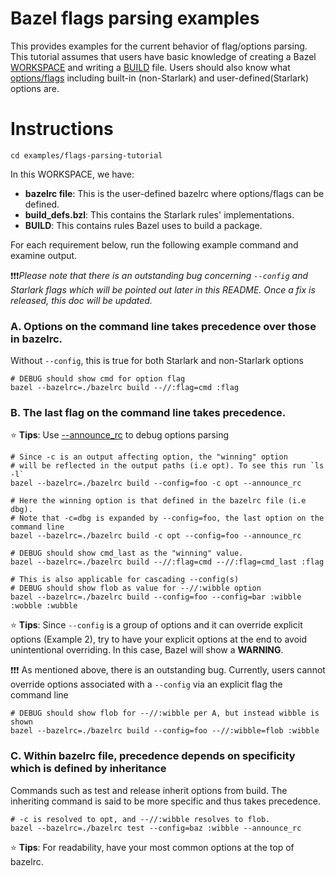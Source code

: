 Bazel flags parsing examples
========================

This provides examples for the current behavior of flag/options parsing. This tutorial assumes that users have basic knowledge of creating a Bazel [WORKSPACE](https://docs.bazel.build/versions/main/build-ref.html#workspace) and writing a [BUILD](https://docs.bazel.build/versions/main/build-ref.html#BUILD_files) file. Users should also know what [options/flags](https://docs.bazel.build/versions/main/command-line-reference.html#option-syntax) including built-in (non-Starlark) and user-defined(Starlark) options are.

Instructions
========================

```
cd examples/flags-parsing-tutorial
```
In this WORKSPACE, we have:
* <b>bazelrc file</b>: This is the user-defined bazelrc where options/flags can be defined.
* <b>build_defs.bzl</b>: This contains the Starlark rules' implementations.
* <b>BUILD</b>: This contains rules Bazel uses to build a package.

For each requirement below, run the following example command and examine output. 

❗❗❗<i>Please note that there is an outstanding bug concerning `--config` and Starlark flags which will be pointed out later in this README. Once a fix is released, this doc will be updated.</i>

### A. Options on the command line takes precedence over those in bazelrc. ### 
  
Without `--config`, this is true for both Starlark and non-Starlark options
```
# DEBUG should show cmd for option flag
bazel --bazelrc=./bazelrc build --//:flag=cmd :flag
```
### B. The last flag on the command line takes precedence. ###
⭐ <b>Tips</b>: Use [--announce_rc](https://docs.bazel.build/versions/main/command-line-reference.html#options-common-to-all-commands) to debug options parsing
```
# Since -c is an output affecting option, the "winning" option 
# will be reflected in the output paths (i.e opt). To see this run `ls -l`
bazel --bazelrc=./bazelrc build --config=foo -c opt --announce_rc

# Here the winning option is that defined in the bazelrc file (i.e dbg).
# Note that -c=dbg is expanded by --config=foo, the last option on the command line
bazel --bazelrc=./bazelrc build -c opt --config=foo --announce_rc

# DEBUG should show cmd_last as the "winning" value.
bazel --bazelrc=./bazelrc build --//:flag=cmd --//:flag=cmd_last :flag

# This is also applicable for cascading --config(s)
# DEBUG should show flob as value for --//:wibble option
bazel --bazelrc=./bazelrc build --config=foo --config=bar :wibble :wobble :wubble
```
⭐ <b>Tips</b>: Since `--config` is a group of options and it can override explicit options (Example 2), try to have your explicit options at the end to avoid unintentional overriding. In this case, Bazel will show a <b>WARNING</b>.

❗❗❗ As mentioned above, there is an outstanding bug. Currently, users cannot override options associated with a `--config` via an explicit flag the command line
```
# DEBUG should show flob for --//:wibble per A, but instead wibble is shown
bazel --bazelrc=./bazelrc build --config=foo --//:wibble=flob :wibble
```
### C. Within bazelrc file, precedence depends on specificity which is defined by inheritance ###
Commands such as test and release inherit options from build. The inheriting command is said to be more specific and thus takes precedence.
```
# -c is resolved to opt, and --//:wibble resolves to flob.
bazel --bazelrc=./bazelrc test --config=baz :wibble --announce_rc
```
⭐ <b>Tips</b>: For readability, have your most common options at the top of bazelrc.


